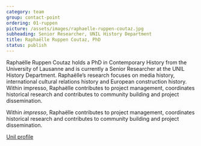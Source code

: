 ```yaml
---
category: team
group: contact-point
ordering: 01-ruppen
picture: /assets/images/raphaelle-ruppen-coutaz.jpg
subheading: Senior Researcher, UNIL History Department
title: Raphaëlle Ruppen Coutaz, PhD
status: publish
---
```


Raphaëlle Ruppen Coutaz holds a PhD in Contemporary History from the University of Lausanne and is currently a Senior Researcher at the UNIL History Department. Raphaëlle’s research focuses on media history, international cultural relations history and European construction history.
Within impresso, Raphaëlle contributes to project management, coordinates historical research and contributes to community building and project dissemination.

Within *impresso*, Raphaëlle contributes to project management, coordinates historical research and contributes to community building and project dissemination.

[Unil profile](https://applicationspub.unil.ch/interpub/noauth/php/Un/UnPers.php?PerNum=47312&LanCode=37&menu=coord)
